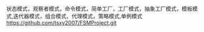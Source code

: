 状态模式，观察者模式，命令模式，简单工厂，工厂模式，抽象工厂模式，模板模式,迭代器模式，组合模式，代理模式，策略模式,单例模式
https://github.com/tsxy2007/FSMProject.git

